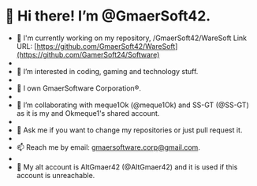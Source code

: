 # 👋 Hi there! I’m @GmaerSoft42.


- 🔭 I'm currently working on my repository, /GmaerSoft42/WareSoft Link URL: [https://github.com/GmaerSoft42/WareSoft](https://github.com/GamerSoft24/Software)
- 
- 👀 I’m interested in coding, gaming and technology stuff.
- 
- 🌱 I own GmaerSoftware Corporation®.
- 
- 💞️ I’m collaborating with meque1Ok (@meque1Ok) and SS-GT (@SS-GT) as it is my and Okmeque1's shared account.
- 
- 💬 Ask me if you want to change my repositories or just pull request it.
- 
- 📫 Reach me by email: gmaersoftware.corp@gmail.com.
- 
- 🧾 My alt account is AltGmaer42 (@AltGmaer42) and it is used if this account is unreachable.
